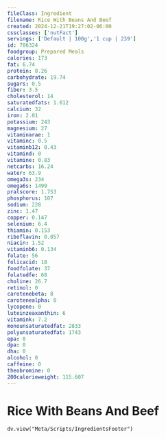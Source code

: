 ```yaml
---
fileClass: Ingredient
filename: Rice With Beans And Beef
created: 2024-12-21T19:27:02-06:00
cssclasses: ['nutFact']
servings: ['Default | 100g','1 cup | 239']
id: 786324
foodgroup: Prepared Meals
calories: 173
fat: 6.74
protein: 8.26
carbohydrate: 19.74
sugars: 0.5
fiber: 3.5
cholesterol: 14
saturatedfats: 1.612
calcium: 32
iron: 2.01
potassium: 243
magnesium: 27
vitaminarae: 1
vitaminc: 0.5
vitaminb12: 0.43
vitamind: 0
vitamine: 0.83
netcarbs: 16.24
water: 63.9
omega3s: 234
omega6s: 1499
pralscore: 1.753
phosphorus: 107
sodium: 228
zinc: 1.47
copper: 0.147
selenium: 6.4
thiamin: 0.153
riboflavin: 0.057
niacin: 1.52
vitaminb6: 0.134
folate: 56
folicacid: 18
foodfolate: 37
folatedfe: 68
choline: 26.7
retinol: 0
carotenebeta: 8
carotenealpha: 0
lycopene: 0
luteinzeaxanthin: 6
vitamink: 7.2
monounsaturatedfat: 2833
polyunsaturatedfat: 1743
epa: 0
dpa: 0
dha: 0
alcohol: 0
caffeine: 0
theobromine: 0
200calorieweight: 115.607
---
```


# Rice With Beans And Beef

```dataviewjs
dv.view("Meta/Scripts/IngredientsFooter")
```